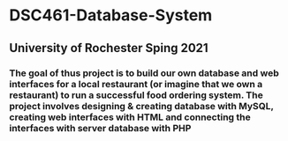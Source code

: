 # DSC461-Database-System
## University of Rochester Sping 2021
 
### The goal of thus project is to build our own database and web interfaces for a local restaurant (or imagine that we own a restaurant) to run a successful food ordering system. The project involves designing & creating database with MySQL, creating web interfaces with HTML and connecting the interfaces with server database with PHP
